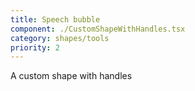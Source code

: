 ```yaml
---
title: Speech bubble
component: ./CustomShapeWithHandles.tsx
category: shapes/tools
priority: 2
---
```


A custom shape with handles

